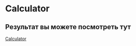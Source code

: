 # Calculator

## Результат вы можете посмотреть тут 

[Calculator](https://calculator-omega-ten.vercel.app)
